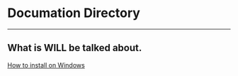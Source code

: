 # Documation Directory 

---

## What is WILL be talked about.
[How to install on Windows](how-to-install-windows.md)
